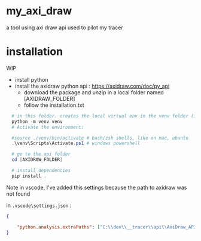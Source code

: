 # my_axi_draw
a tool using axi draw api used to pilot my tracer

# installation

WIP

* install python
* install the axidraw python api : https://axidraw.com/doc/py_api 
  * download the package and unzip in a local folder named [AXIDRAW_FOLDER]
  * follow the installation.txt

```powershell
  # in this folder. creates the local virtual env in the venv folder (ignored in git)
  python -m venv venv
  # Activate the environment:

  #source ./venv/bin/activate # bash/zsh shells, like on mac, ubuntu
  .\venv\Scripts\Activate.ps1 # windows powershell

  # go to the api folder 
  cd [AXIDRAW_FOLDER]

  # install dependencies
  pip install . 
```

Note in vscode, I've added this settings because the path to axidraw was not found

in `.vscode\settings.json` :

```json
{

    "python.analysis.extraPaths": ["C:\\dev\\__tracer\\api\\AxiDraw_API\\AxiDraw_API_396"]
}
```






